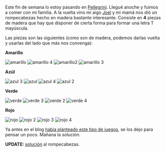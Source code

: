 <html><body><p>Este fin de semana lo estoy pasando en <a href="http://es.wikipedia.org/wiki/Carlos_Pellegrini_(Localidad)" title="Carlos Pellegrini, Santa Fe" target="_blank">Pellegrini</a>. Llegué anoche y fuimos a comer con mi familia. A la vuelta vino mi aigo <a href="http://www.jjlorenzatti.firebirds.com.ar/" title="Joel Lorenzatti" target="_blank">Joel</a> y mi mamá nos dió un rompecabezas hecho en madera bastante interesante. Consiste en <strong>4</strong> piezas de madera que hay que disponer de cierta forma para formar una letra T mayúscula.



Las piezas son las siguientes (como son de madera, podemos darlas vuelta y usarlas del lado que más nos convenga):



<!--more--><strong>Amarillo</strong>



<img src="/wp-content/uploads/2007/12/amarillo.png" alt="amarillo">    <img src="/wp-content/uploads/2007/12/amarillo4.png" alt="amarillo 4">                    <img src="/wp-content/uploads/2007/12/amarillo2.png" alt="amarillo2">    <img src="/wp-content/uploads/2007/12/amarillo3.png" alt="amarillo 3">



<strong>Azúl</strong>



<img src="/wp-content/uploads/2007/12/azul3.png" alt="azul 3">    <img src="/wp-content/uploads/2007/12/azul.png" alt="azul">                        <img src="/wp-content/uploads/2007/12/azul4.png" alt="azul 4">    <img src="/wp-content/uploads/2007/12/azul2.png" alt="azul 2">



<strong>Verde</strong>



<img src="/wp-content/uploads/2007/12/verde.png" alt="verde">                <img src="/wp-content/uploads/2007/12/verde3.png" alt="verde 3">    <img src="/wp-content/uploads/2007/12/verde2.png" alt="verde 2">    <img src="/wp-content/uploads/2007/12/verde4.png" alt="verde 4">



<strong>Rojo </strong>



<img src="/wp-content/uploads/2007/12/rojo.png" alt="rojo">                    <img src="/wp-content/uploads/2007/12/rojo2.png" alt="rojo 2">    <img src="/wp-content/uploads/2007/12/rojo3.png" alt="rojo 3">    <img src="/wp-content/uploads/2007/12/rojo4.png" alt="rojo 4">



Ya antes en el blog <a href="http://www.juanjoconti.com.ar/2006/09/22/tener-una-menta-abierta/" title="Tener una mente abierta" target="_blank">había planteado este tipo de juegos</a>, se los dejo para pensar un poco. Mañana la solución.



<strong>UPDATE: </strong><a href="http://www.juanjoconti.com.ar/2007/12/03/rompecabezas-t-solucion/" title="Antes resolvelo!" target="_blank">solución</a> al rompecabezas.</p></body></html>